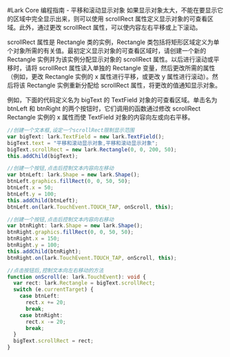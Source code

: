 #Lark Core 编程指南 - 平移和滚动显示对象
如果显示对象太大，不能在要显示它的区域中完全显示出来，则可以使用 scrollRect 属性定义显示对象的可查看区域。此外，通过更改 scrollRect 属性，可以使内容左右平移或上下滚动。

scrollRect 属性是 Rectangle 类的实例，Rectangle 类包括将矩形区域定义为单个对象所需的有关值。最初定义显示对象的可查看区域时，请创建一个新的 Rectangle 实例并为该实例分配显示对象的 scrollRect 属性。以后进行滚动或平移时，请将 scrollRect 属性读入单独的 Rectangle 变量，然后更改所需的属性（例如，更改 Rectangle 实例的 x 属性进行平移，或更改 y 属性进行滚动）。然后将该 Rectangle 实例重新分配给 scrollRect 属性，将更改的值通知显示对象。

例如，下面的代码定义名为 bigText 的 TextField 对象的可查看区域。单击名为 btnLeft 和 btnRight 的两个按钮时，它们调用的函数通过修改 scrollRect Rectangle 实例的 x 属性而使 TextField 对象的内容向左或向右平移。
```  TypeScript
//创建一个文本框,设定一个scrollRect限制显示范围
var bigText: lark.TextField = new lark.TextField();
bigText.text = "平移和滚动显示对象,平移和滚动显示对象";
bigText.scrollRect = new lark.Rectangle(0, 0, 200, 50);
this.addChild(bigText);

//创建一个按钮,点击后控制文本内容向左移动
var btnLeft: lark.Shape = new lark.Shape();
btnLeft.graphics.fillRect(0, 0, 50, 50);
btnLeft.x = 50;
btnLeft.y = 100;
this.addChild(btnLeft);
btnLeft.on(lark.TouchEvent.TOUCH_TAP, onScroll, this);

//创建一个按钮,点击后控制文本内容向右移动
var btnRight: lark.Shape = new lark.Shape();
btnRight.graphics.fillRect(0, 0, 50, 50);
btnRight.x = 150;
btnRight.y = 100;
this.addChild(btnRight);
btnRight.on(lark.TouchEvent.TOUCH_TAP, onScroll, this);

//点击按钮后,控制文本向左右移动的方法
function onScroll(e: lark.TouchEvent): void {
  var rect: lark.Rectangle = bigText.scrollRect;
  switch (e.currentTarget) {
    case btnLeft:
      rect.x += 20;
      break;
    case btnRight:
      rect.x -= 20;
      break;
  }
  bigText.scrollRect = rect;
}
 ```
